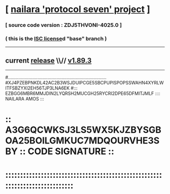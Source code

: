 
# [ [nailara 'protocol seven' project](http://nailara.network/) ]

### [ source code version : ZDJ5THVONI-4025.0 ]

### ( this is the [ISC license](license)d "base" branch )
---
## current [release](https://github.com/nailara-technologies/protocol-7/releases) \\\\// [v1.89.3](https://github.com/nailara-technologies/protocol-7/releases/tag/v1.89.3)
---

#.............................................................................
#XJ4PZEBPNKDL42AC2B3WSJDUIPCGE5SBCPUPISPOPSSWAHN4XYRLWITFSBZYXI2EH56TJP3LNA6EK
#::: EZBGG6MBR6MMJDIN2LYQRSH2MUCGH25RYCRI2DPE65DFMITJMLF :::: NAILARA AMOS :::
# :: A3G6QCWKSJ3LS5WX5KJZBYSGBOA25BOILGMKUC7MDQOURVHE3SBY :: CODE SIGNATURE ::
# ::::::::::::::::::::::::::::::::::::::::::::::::::::::::::::::::::::::::::::
